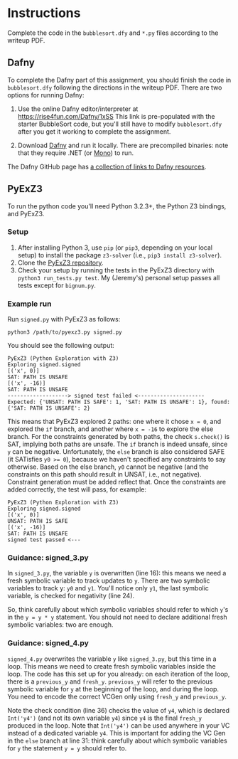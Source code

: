 # Instructions
Complete the code in the `bubblesort.dfy` and `*.py` files according to the
writeup PDF.

## Dafny
To complete the Dafny part of this assignment, you should finish the code in
`bubblesort.dfy` following the directions in the writeup PDF. There are two
options for running Dafny:

1. Use the online Dafny editor/interpreter at https://rise4fun.com/Dafny/1xSS
   This link is pre-populated with the starter BubbleSort code, but you'll still
   have to modify `bubblesort.dfy` after you get it working to complete the
   assignment.

2. Download [Dafny](https://github.com/dafny-lang/dafny) and run it
   locally. There are precompiled binaries: note that they require .NET (or
   [Mono](https://www.mono-project.com/)) to run.

The Dafny GitHub page has [a collection of links to Dafny
resources](https://github.com/dafny-lang/dafny#read-more).

## PyExZ3
To run the python code you'll need Python 3.2.3+, the Python Z3 bindings, and
PyExZ3.

### Setup

1. After installing Python 3, use `pip` (or `pip3`, depending on your local
   setup) to install the package `z3-solver` (i.e., `pip3 install z3-solver`).
2. Clone the [PyExZ3 repository](https://github.com/thomasjball/PyExZ3).
3. Check your setup by running the tests in the PyExZ3 directory with `python3
   run_tests.py test`. My (Jeremy's) personal setup passes all tests except for
   `bignum.py`.

### Example run

Run `signed.py` with PyExZ3 as follows:

```
python3 /path/to/pyexz3.py signed.py
```

You should see the following output:

```
PyExZ3 (Python Exploration with Z3)
Exploring signed.signed
[('x', 0)]
SAT: PATH IS UNSAFE
[('x', -16)]
SAT: PATH IS UNSAFE
-------------------> signed test failed <---------------------
Expected: {'UNSAT: PATH IS SAFE': 1, 'SAT: PATH IS UNSAFE': 1}, found: {'SAT: PATH IS UNSAFE': 2}
```

This means that PyExZ3 explored 2 paths: one where it chose `x = 0`, and
explored the `if` branch, and another where `x = -16` to explore the else
branch. For the constraints generated by both paths, the check `s.check()` is
SAT, implying both paths are unsafe. The `if` branch is indeed unsafe, since `y`
can be negative. Unfortunately, the `else` branch is also considered SAFE (it
SATisfies `y0 >= 0`), because we haven't specified any constraints to say
otherwise. Based on the else branch, `y0` cannot be negative (and the
constraints on this path should result in UNSAT, i.e., not negative). Constraint
generation must be added reflect that. Once the constraints are added correctly,
the test will pass, for example:

```
PyExZ3 (Python Exploration with Z3)
Exploring signed.signed
[('x', 0)]
UNSAT: PATH IS SAFE
[('x', -16)]
SAT: PATH IS UNSAFE
signed test passed <---
```

### Guidance: signed_3.py

In `signed_3.py`, the variable `y` is overwritten (line 16): this means we need
a fresh symbolic variable to track updates to `y`. There are two symbolic
variables to track y: `y0` and `y1`. You'll notice only `y1`, the last symbolic
variable, is checked for negativity (line 24).

So, think carefully about which symbolic variables should refer to which `y`'s
in the `y = y * y` statement. You should not need to declare additional fresh
symbolic variables: two are enough.

### Guidance: signed_4.py

`signed_4.py` overwrites the variable `y` like `signed_3.py`, but this time in a
loop. This means we need to create fresh symbolic variables inside the loop. The
code has this set up for you already: on each iteration of the loop, there is a
`previous_y` and `fresh_y`. `previous_y` will refer to the previous symbolic
variable for `y` at the beginning of the loop, and during the loop. You need to
encode the correct VCGen only using `fresh_y` and `previous_y`.

Note the check condition (line 36) checks the value of `y4`, which is declared
`Int('y4')` (and not its own variable `y4`) since `y4` is the final `fresh_y`
produced in the loop. Note that `Int('y4')` can be used anywhere in your VC
instead of a dedicated variable `y4`. This is important for adding the VC Gen in
the `else` branch at line 31: think carefully about which symbolic variables for
`y` the statement `y = y` should refer to.
